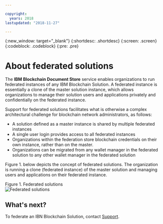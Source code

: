 ```yaml
---

copyright:
  years: 2018
lastupdated: "2018-11-27"

---
```


{:new_window: target="_blank"}
{:shortdesc: .shortdesc}
{:screen: .screen}
{:codeblock: .codeblock}
{:pre: .pre}

# About federated solutions
The **IBM Blockchain Document Store** service enables organizations to run federated
instances of any IBM Blockchain Solution. A federated instance is essentially a clone
of the master solution instance, which allows organizations to manage their solution
users and applications privately and confidentially on the federated instance.

Support for federated solutions facilitates what is otherwise a complex architectural
challenge for blockchain network administrators, as follows:

- A solution defined as a master instance is shared by multiple federated instances
- A single user login provides access to all federated instances
- Organizations within the federation store blockchain credentials on their own instance, rather than on the master.
- Organizations can be migrated from any wallet manager in the federated solution to any other wallet manager in the federated solution

Figure 1. below depicts the concept of federated solutions. The organization is
running a clone (federated instance) of the master solution and managing users and
applications on their federated instance.

Figure 1. Federated solutions  
![Federated solutions](images/federated-solutions.png "Federated solutions")

## What's next?
To federate an IBN Blockchain Solution, contact [Support](support.html).
